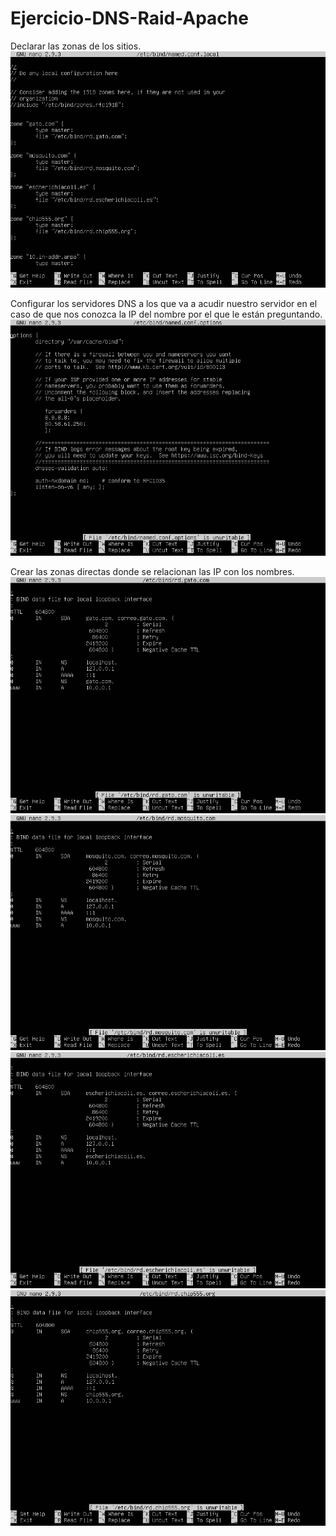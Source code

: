 # Ejercicio-DNS-Raid-Apache
Declarar las zonas de los sitios.
![named.conf.local.PNG](https://github.com/antoniodavidperez/Ejercicio-DNS-Raid-Apache/blob/master/named.conf.local.PNG)

Configurar los servidores DNS a los que va a acudir nuestro servidor en el caso de que nos conozca la IP del nombre por el que le están preguntando.
![named.conf.local.PNG](https://github.com/antoniodavidperez/Ejercicio-DNS-Raid-Apache/blob/master/named.conf.options.PNG)

Crear las zonas directas donde se relacionan las IP con los nombres.
![named.conf.local.PNG](https://github.com/antoniodavidperez/Ejercicio-DNS-Raid-Apache/blob/master/rd.gato.com.PNG)
![named.conf.local.PNG](https://github.com/antoniodavidperez/Ejercicio-DNS-Raid-Apache/blob/master/rd.mosquito.com.PNG)
![named.conf.local.PNG](https://github.com/antoniodavidperez/Ejercicio-DNS-Raid-Apache/blob/master/rd.escherichiacoli.es.PNG)
![named.conf.local.PNG](https://github.com/antoniodavidperez/Ejercicio-DNS-Raid-Apache/blob/master/rd.chip555.org.PNG)

